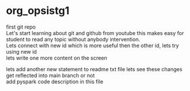 # org_opsistg1
first git repo
<br>
Let's start learning about git and github from youtube this makes easy for student to read any topic without anybody intervention.
<br>
Lets connect with new id which is more useful then the other id, lets try using new id
<br>
lets write one more content on the screen

lets add another new statement to readme txt file lets see these changes get reflected into main branch or not
<br>
add pyspark code description in this file
